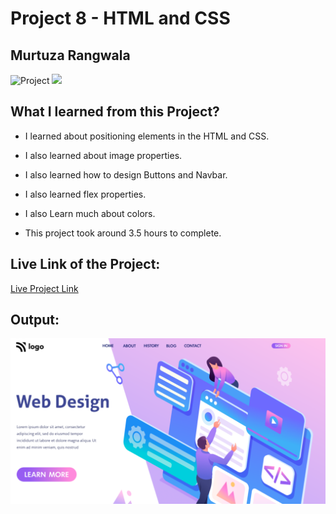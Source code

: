# Project 8 - HTML and CSS

## Murtuza Rangwala

![Project](https://img.shields.io/badge/Project-8-brightgreen)
![](https://img.shields.io/badge/HTML-CSS-yellowgreen)

## What I learned from this Project?

- I learned about positioning elements in the HTML and CSS.

- I also learned about image properties.

- I also learned how to design Buttons and Navbar.

- I also learned flex properties.

- I also Learn much about colors.

- This project took around 3.5 hours to complete.

## Live Link of the Project:

[Live Project Link](https://headphone-sell.netlify.app/)

## Output:

![Wireless Headphone](./thumbnail.png)
